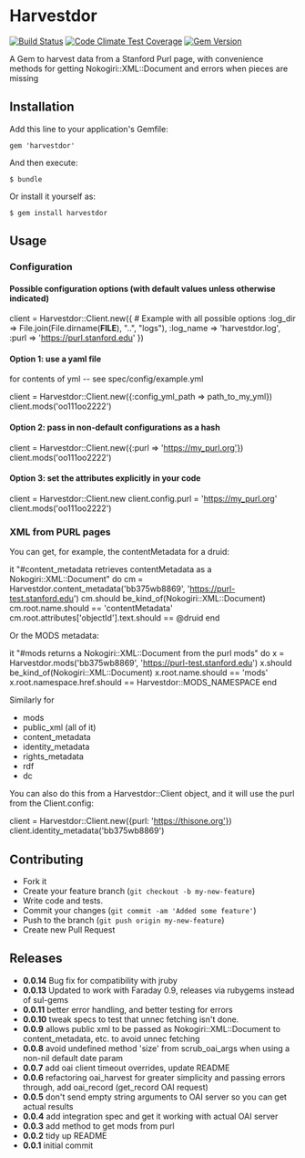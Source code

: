 # Harvestdor
[![Build Status](https://travis-ci.org/sul-dlss/harvestdor.svg?branch=master)](https://travis-ci.org/sul-dlss/harvestdor)
[![Code Climate Test Coverage](https://codeclimate.com/github/sul-dlss/harvestdor/badges/coverage.svg)](https://codeclimate.com/github/sul-dlss/harvestdor/coverage)
[![Gem Version](https://badge.fury.io/rb/harvestdor.svg)](https://badge.fury.io/rb/harvestdor)

A Gem to harvest data from a Stanford Purl page, with convenience methods for
getting Nokogiri::XML::Document and errors when pieces are missing

## Installation

Add this line to your application's Gemfile:

    gem 'harvestdor'

And then execute:

    $ bundle

Or install it yourself as:

    $ gem install harvestdor

## Usage

### Configuration

#### Possible configuration options (with default values unless otherwise indicated)

  client = Harvestdor::Client.new({ # Example with all possible options
    :log_dir => File.join(File.dirname(__FILE__), "..", "logs"),
    :log_name => 'harvestdor.log',
    :purl => 'https://purl.stanford.edu'
 })

#### Option 1:  use a yaml file

for contents of yml --  see spec/config/example.yml

  client = Harvestdor::Client.new({:config_yml_path => path_to_my_yml})
  client.mods('oo111oo2222')

#### Option 2:  pass in non-default configurations as a hash

  client = Harvestdor::Client.new({:purl => 'https://my_purl.org'})
  client.mods('oo111oo2222')

#### Option 3:  set the attributes explicitly in your code

  client = Harvestdor::Client.new
  client.config.purl = 'https://my_purl.org'
  client.mods('oo111oo2222')


### XML from PURL pages

You can get, for example, the contentMetadata for a druid:

  it "#content_metadata retrieves contentMetadata as a Nokogiri::XML::Document" do
    cm = Harvestdor.content_metadata('bb375wb8869', 'https://purl-test.stanford.edu')
    cm.should be_kind_of(Nokogiri::XML::Document)
    cm.root.name.should == 'contentMetadata'
    cm.root.attributes['objectId'].text.should == @druid
  end

Or the MODS metadata:

  it "#mods returns a Nokogiri::XML::Document from the purl mods" do
    x = Harvestdor.mods('bb375wb8869', 'https://purl-test.stanford.edu')
    x.should be_kind_of(Nokogiri::XML::Document)
    x.root.name.should == 'mods'
    x.root.namespace.href.should == Harvestdor::MODS_NAMESPACE
  end

Similarly for
- mods
- public_xml  (all of it)
- content_metadata
- identity_metadata
- rights_metadata
- rdf
- dc

You can also do this from a Harvestdor::Client object, and it will use the purl from the Client.config:

  client = Harvestdor::Client.new({purl: 'https://thisone.org'})
  client.identity_metadata('bb375wb8869')


## Contributing

- Fork it
- Create your feature branch (`git checkout -b my-new-feature`)
- Write code and tests.
- Commit your changes (`git commit -am 'Added some feature'`)
- Push to the branch (`git push origin my-new-feature`)
- Create new Pull Request

## Releases

* <b>0.0.14</b> Bug fix for compatibility with jruby
* <b>0.0.13</b> Updated to work with Faraday 0.9, releases via rubygems instead of sul-gems
* <b>0.0.11</b> better error handling, and better testing for errors
* <b>0.0.10</b> tweak specs to test that unnec fetching isn't done.
* <b>0.0.9</b> allows public xml to be passed as Nokogiri::XML::Document to content_metadata, etc. to avoid unnec fetching
* <b>0.0.8</b> avoid undefined method 'size' from scrub_oai_args when using a non-nil default date param
* <b>0.0.7</b> add oai client timeout overrides, update README
* <b>0.0.6</b> refactoring oai_harvest for greater simplicity and passing errors through, add oai_record (get_record OAI request)
* <b>0.0.5</b> don't send empty string arguments to OAI server so you can get actual results
* <b>0.0.4</b> add integration spec and get it working with actual OAI server
* <b>0.0.3</b> add method to get mods from purl
* <b>0.0.2</b> tidy up README
* <b>0.0.1</b> initial commit
